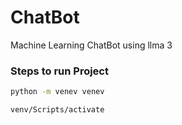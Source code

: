 # ChatBot
Machine Learning ChatBot using llma 3

### Steps to run Project

```bash
python -m venev venev
```

```bash
venv/Scripts/activate
```
